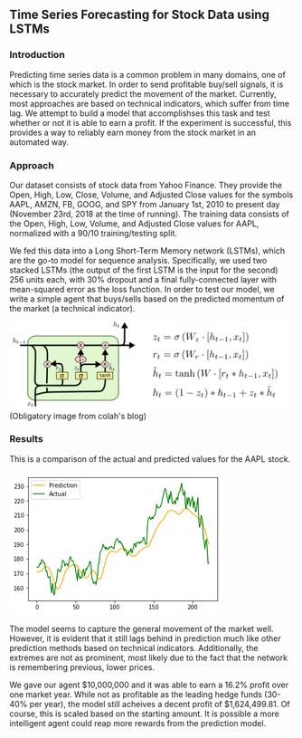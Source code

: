## Time Series Forecasting for Stock Data using LSTMs

### Introduction

Predicting time series data is a common problem in many domains, one of which is the stock market. In order to send profitable buy/sell signals, it is necessary to accurately predict the movement of the market. Currently, most approaches are based on technical indicators, which suffer from time lag. We attempt to build a model that accomplishses this task and test whether or not it is able to earn a profit. If the experiment is successful, this provides a way to reliably earn money from the stock market in an automated way.

### Approach

Our dataset consists of stock data from Yahoo Finance. They provide the Open, High, Low, Close, Volume, and Adjusted Close values for the symbols AAPL, AMZN, FB, GOOG, and SPY from January 1st, 2010 to present day (November 23rd, 2018 at the time of running). The training data consists of the Open, High, Low, Volume, and Adjusted Close values for AAPL, normalized with a 90/10 training/testing split.

We fed this data into a Long Short-Term Memory network (LSTMs), which are the go-to model for sequence analysis. Specifically, we used two stacked LSTMs (the output of the first LSTM is the input for the second) 256 units each, with 30% dropout and a final fully-connected layer with mean-squared error as the loss function. In order to test our model, we write a simple agent that buys/sells based on the predicted momentum of the market (a technical indicator).

![Image](lstm.png)
(Obligatory image from colah's blog)

### Results

This is a comparison of the actual and predicted values for the AAPL stock.

![Image](graph.png)

The model seems to capture the general movement of the market well. However, it is evident that it still lags behind in prediction much like other prediction methods based on technical indicators. Additionally, the extremes are not as prominent, most likely due to the fact that the network is remembering previous, lower prices.

We gave our agent $10,000,000 and it was able to earn a 16.2% profit over one market year. While not as profitable as the leading hedge funds (30-40% per year), the model still acheives a decent profit of $1,624,499.81. Of course, this is scaled based on the starting amount. It is possible a more intelligent agent could reap more rewards from the prediction model.
